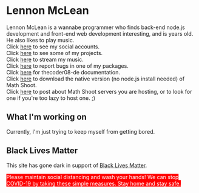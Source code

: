 # Lennon McLean
Lennon McLean is a wannabe programmer who finds back-end node.js development and front-end web development interesting, and is <span style="color: red;" id="age"></span> years old. He also likes to play music.  
Click [here](social.md) to see my social accounts.  
Click [here](projects.md) to see some of my projects.  
Click [here](music.md) to stream my music.  
Click [here](bugs.md) to report bugs in one of my packages.  
Click [here](thecoder08-de.md) for thecoder08-de documentation.  
Click [here](math-shoot-download.md) to download the native version (no node.js install needed) of Math Shoot.  
Click [here](servers.md) to post about Math Shoot servers you are hosting, or to look for one if you're too lazy to host one. ;)
## What I'm working on
Currently, I'm just trying to keep myself from getting bored.  

## Black Lives Matter
This site has gone dark in support of <a href="blacklivesmatter.com">Black Lives Matter</a>.

<span style="background-color: red; color: white;">Please maintain social distancing and wash your hands! We can stop COVID-19 by taking these simple measures. Stay home and stay safe.</span>

<title>Lennon McLean</title>
<script src="node_modules/@thecoder08/docuget/main.js"></script>
<script>$('#age').innerHTML = new Date().getFullYear() - 2008;</script>
